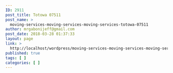 ```yaml
---
ID: 2911
post_title: Totowa 07511
post_name: >
  moving-services-moving-services-moving-services-totowa-07511
author: mrgabonijeff@gmail.com
post_date: 2018-03-28 01:37:33
layout: page
link: >
  http://localhost/wordpress/moving-services-moving-services-moving-services-totowa-07511/
published: true
tags: [ ]
categories: [ ]
---
```


